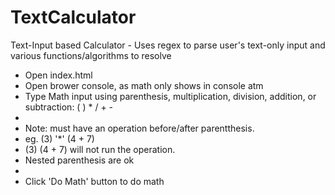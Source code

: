 # TextCalculator
Text-Input based Calculator - Uses regex to parse user's text-only input and various functions/algorithms to resolve

- Open index.html
- Open brower console, as math only shows in console atm
- Type Math input using parenthesis, multiplication, division, addition, or subtraction: ( ) \* / + -
- 
- Note: must have an operation before/after parentthesis. 
- eg. (3) '\*' (4 + 7)
- (3) (4 + 7) will not run the operation.
- Nested parenthesis are ok
-
- Click 'Do Math' button to do math
